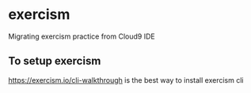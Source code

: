 # exercism
Migrating exercism practice from Cloud9 IDE

## To setup exercism

https://exercism.io/cli-walkthrough is the best way to install exercism cli

